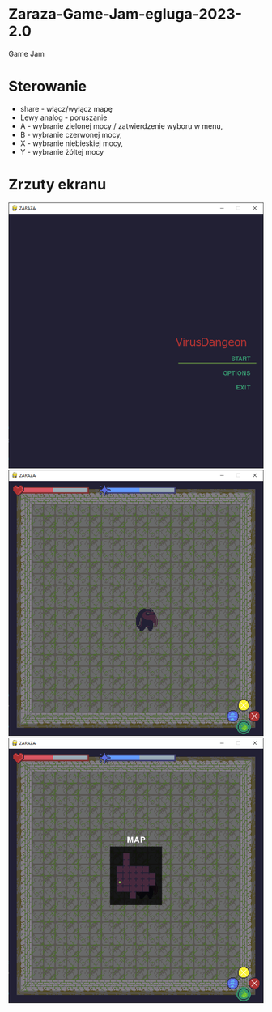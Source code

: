 # Zaraza-Game-Jam-egluga-2023-2.0
Game Jam
# Sterowanie
- share - włącz/wyłącz mapę
- Lewy analog - poruszanie
- A - wybranie zielonej mocy / zatwierdzenie wyboru w menu,
- B - wybranie czerwonej mocy,
- X - wybranie niebieskiej mocy,
- Y - wybranie żółtej mocy
# Zrzuty ekranu
![alt text](/screens/menu.png)
![alt text](/screens/play.png)
![alt text](/screens/map.png)
